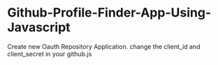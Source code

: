 # Github-Profile-Finder-App-Using-Javascript
Create new Oauth Repository Application.
change the client_id and client_secret in your github.js
